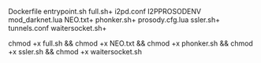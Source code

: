 Dockerfile  entrypoint.sh  full.sh+  i2pd.conf  I2PPROSODENV  mod_darknet.lua  NEO.txt+  phonker.sh+  prosody.cfg.lua  ssler.sh+  tunnels.conf  waitersocket.sh+

chmod +x full.sh && chmod +x NEO.txt &&  chmod +x phonker.sh &&  chmod +x ssler.sh &&  chmod +x waitersocket.sh

